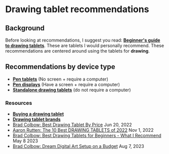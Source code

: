 # Drawing tablet recommendations

## Background

Before looking at recommendations, I suggest you read: [**Beginner's guide to drawing tablets**](../guides/beginners-guide.md). These are tablets I would personally recommend. These recommendations are centered around using the tablets for **drawing**.

## Recommendations by device type

* [**Pen tablets**](pen-tablets-recommendations.md) (No screen + require a computer)
* [**Pen displays**](pen-displays-recommendations.md) (Have a screen + require a computer)
* [**Standalone drawing tablets**](pen-computer-recommendations.md) (do not require a computer)

### **Resources**

* [**Buying a drawing tablet**](../buying-a-drawing-tablet/)&#x20;
* [**Drawing tablet brands**](../drawing-tablet-brands/)&#x20;
* [Brad Colbow: Best Drawing Tablet By Price](https://youtu.be/nENQ-TLBYvI) Jun 20, 2022
* [Aaron Rutten: The 10 Best DRAWING TABLETS of 2022](https://youtu.be/fNy1hnlKxuY) Nov 1, 2022
* [Brad Colbow: Best Drawing Tablets for Beginners - What I Recommend](https://youtu.be/Dh49NwMt1yw) May 8 2023
* [Brad Colbow: Dream Digital Art Setup on a Budget](https://youtu.be/xVN4tt27u6s) Aug 7, 2023
